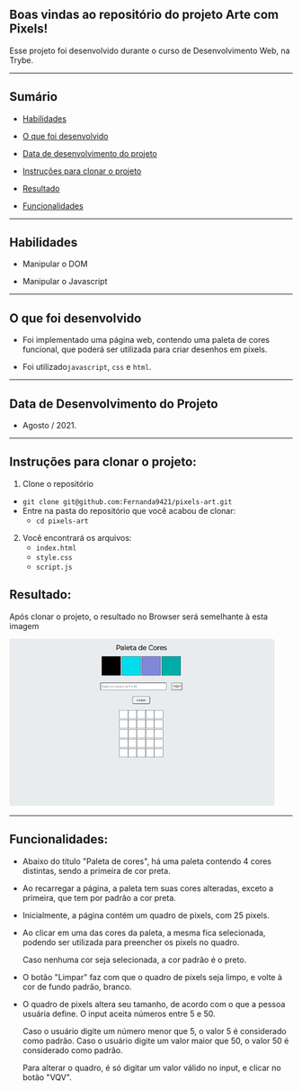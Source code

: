 ## Boas vindas ao repositório do projeto Arte com Pixels!

Esse projeto foi desenvolvido durante o curso de Desenvolvimento Web, na Trybe.

---

## Sumário

- [Habilidades](#habilidades)

- [O que foi desenvolvido](#o-que-foi-desenvolvido)

- [Data de desenvolvimento do projeto](#data-de-desenvolvimento-do-projeto)

- [Instruções para clonar o projeto](#instruções-para-clonar-o-projeto)

- [Resultado](#resultado)

- [Funcionalidades](#funcionalidades)

  

---

## Habilidades

- Manipular o DOM

- Manipular o Javascript

  

---

## O que foi desenvolvido

- Foi implementado uma página web, contendo uma paleta de cores funcional, que poderá ser utilizada para criar desenhos em pixels.

- Foi utilizado`javascript`, `css` e `html`.

  

---

## Data de Desenvolvimento do Projeto

- Agosto / 2021.

  

---

## Instruções para clonar o projeto:

1. Clone o repositório

  * `git clone git@github.com:Fernanda9421/pixels-art.git`
  * Entre na pasta do repositório que você acabou de clonar:
    * `cd pixels-art`

2. Você encontrará os arquivos:
   - `index.html`
   - `style.css`
   - `script.js`



## Resultado:

Após clonar o projeto, o resultado no Browser será semelhante à esta imagem

![captura de tela com resultado final](./pixels-art.png)



---

## Funcionalidades:

- Abaixo do título "Paleta de cores", há uma paleta contendo 4 cores distintas, sendo a primeira de cor preta.

- Ao recarregar a página, a paleta tem suas cores alteradas, exceto a primeira, que tem por padrão a cor preta.

- Inicialmente, a página contém um quadro de pixels, com 25 pixels.

- Ao clicar em uma das cores da paleta, a mesma fica selecionada, podendo ser utilizada para preencher os pixels no quadro.

  Caso nenhuma cor seja selecionada, a cor padrão é o preto.

- O botão "Limpar" faz com que o quadro de pixels seja limpo, e volte à cor de fundo padrão, branco.

- O quadro de pixels altera seu tamanho, de acordo com o que a pessoa usuária define. O input aceita números entre 5 e 50.

  Caso o usuário digite um número menor que 5, o valor 5 é considerado como padrão. Caso o usuário digite um valor maior que 50, o valor 50 é considerado como padrão.

  Para alterar o quadro, é só digitar um valor válido no input, e clicar no botão "VQV".

